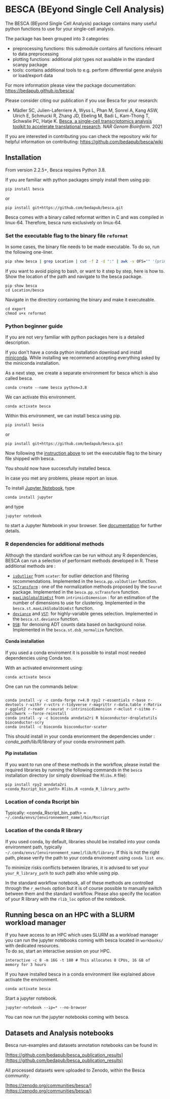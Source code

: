 # BESCA (BEyond Single Cell Analysis)

The BESCA (BEyond Single Cell Analysis) package contains many useful python functions to use for your single-cell analysis.

The package has been grouped into 3 categories:  

- preprocessing functions: this submodule contains all functions relevant to data preprocessing  
- plotting functions: additional plot types not available in the standard scanpy package  
- tools: contains additional tools to e.g. perform differential gene analysis or load/export data  

For more information please view the package documentation: https://bedapub.github.io/besca/

Please consider citing our publication if you use Besca for your research:

- Mädler SC, Julien-Laferriere A, Wyss L, Phan M, Sonrel A, Kang ASW, Ulrich E, Schmucki R, Zhang JD, Ebeling M, Badi L, Kam-Thong T, Schwalie PC, Hatje K. <a href="https://doi.org/10.1093/nargab/lqab102" target="_blank">Besca, a single-cell transcriptomics analysis toolkit to accelerate translational research</a>. <i>NAR Genom Bioinform</i>. 2021


If you are interested in contributing you can check the repository wiki for helpful information on contributing: https://github.com/bedapub/besca/wiki

## Installation

From version 2.2.5+, Besca requires Python 3.8.

If you are familiar with python packages simply install them using pip: 

```
pip install besca
```

or

```
pip install git+https://github.com/bedapub/besca.git
```

Besca comes with a binary called reformat written in C and was compiled in linux-64. Therefore, besca runs exclusively on linux-64.


### Set the executable flag to the binary file `reformat` <a name="binary"></a>

In some cases, the binary file needs to be made executable. To do so, run the following one-liner.

```bash
pip show besca | grep Location | cut -f 2 -d ":" | awk -v OFS="" '{print "chmod u+x" $0 "/besca/export/reformat"}' | bash
```

If you want to avoid piping to bash, or want to it step by step, here is how to. Show the location of the path and navigate to the besca package.  

```
pip show besca
cd Location/besca
```

Navigate in the directory containing the binary and make it executeable.  

```
cd export
chmod u+x reformat
```

### Python beginner guide

If you are not very familiar with python packages here is a detailed description.  

If you don't have a conda python installation download and install [miniconda](https://docs.conda.io/en/latest/miniconda.html). While installing we recommend accepting everything asked by the miniconda installation.  

As a next step, we create a separate environment for besca which is also called besca.  

```
conda create --name besca python=3.8
```  

We can activate this environment.  

```
conda activate besca
```

Within this environment, we can install besca using pip.  

```
pip install besca
```

or

```
pip install git+https://github.com/bedapub/besca.git
```

Now following the [instruction above](#binary) to set the executable flag to the binary file shipped with besca.

You should now have successfully installed besca.

In case you met any problems, please report an issue.

To install [Jupyter Notebook](https://jupyter.readthedocs.io/en/latest/install/notebook-classic.html), type

```
conda install jupyter
```

and type 

```
jupyter notebook
```

to start a Jupyter Notebook in your browser. See [documentation](https://jupyter.readthedocs.io/en/latest/running.html#running) for further details. 


### R dependencies for additional methods

Although the standard workflow can be run without any R dependencies, BESCA can run a selection of performant methods developed in R. These additional methods are :

- [`isOutlier`](https://www.rdocumentation.org/packages/scater/versions/1.0.4/topics/isOutlier) from `scater`: for outlier detection and filtering recommendations. Implemented in the `besca.pp.valOutlier` function.  
- [`SCTransform`](https://rdrr.io/github/satijalab/seurat/man/SCTransform.html) : one of the normalization methods proposed by the `Seurat` package. Implemented in the `besca.pp.scTransform` function. 
- [`maxLikGlobalDimEst`](https://cran.r-project.org/web/packages/intrinsicDimension/intrinsicDimension.pdf) from `intrinsicDimension` : for an estimation of the number of dimensions to use for clustering. Implemented in the `besca.st.maxLikGlobalDimEst` function. 
- [`deviance`](https://rdrr.io/bioc/scry/man/devianceFeatureSelection.html) and [`VST`](https://rdrr.io/github/satijalab/seurat/man/SCTransform.html): for highly-variable genes selection. Implemented in the `besca.st.deviance` function. 
- [`DSB`](https://github.com/niaid/dsb): for denoising ADT counts data based on background noise. Implemented in the `besca.st.dsb_normalize` function.  


#### Conda installation

If you used a conda enviroment it is possible to install most needed dependencies using Conda too. 

With an activated environment using:

```
conda activate besca
```


One can run the commands below:

```

conda install -y -c conda-forge r=4.0 rpy2 r-essentials r-base r-devtools r-withr r-vctrs r-tidyverse r-magrittr r-data.table r-Matrix r-ggplot2 r-readr r-seurat r-intrinsicdimension r-mclust r-sitmo r-patchwork --force-reinstall
conda install -y -c bioconda anndata2ri R bioconductor-dropletutils bioconductor-scry
conda install -c bioconda bioconductor-scater
```

This should install in your conda envrionment the dependencies under : *conda_path/lib/R/library* of your conda environment path.

#### Pip installation


If you want to run one of these methods in the workflow, please install the required libraries by running the following commands in the `besca` installation directory (or simply download the `Rlibs.R` file):

```
pip install rpy2 anndata2ri
<conda_Rscript_bin_path> Rlibs.R <conda_R_library_path>
 ```
### Location of conda Rscript bin
Typically: <conda_Rscript_bin_path> = `~/.conda/envs/[environnement_name]/bin/Rscript`

### Location of the conda R library 

If you used conda, by default, libraries should be installed into your conda environment path, typically `~/.conda/envs/[environnement_name]/lib/R/library`.
If this is not the right path, please verify the path to your conda enviroment using `conda list env`.


To minimize risks conflicts between libraries, it is advised to set your `your_R_library_path` to such path also while using pip.
 
In the standard workflow notebook, all of these methods are controlled through the `r_methods` option but it is of course possible to manually switch between them and the standard workflow. Please also specify the location of your R library with the `rlib_loc` option of the notebook.  

## Running besca on an HPC with a SLURM workload manager  

If you have access to an HPC which uses SLURM as a workload manager you can run the jupyter notebooks coming with besca located in `workbooks/` with dedicated resources.  
To do so, start an interactive session on your HPC.  

```
interactive -c 8 -m 16G -t 180 # This allocates 8 CPUs, 16 GB of memory for 3 hours
```

If you have installed besca in a conda environment like explained above activate the environment.  

```
conda activate besca
```

Start a jupyter notebook.  

```
jupyter-notebook --ip=* --no-browser
```

You can now run the jupyter notebooks coming with besca.



## Datasets and Analysis notebooks


Besca run-examples and datasets annotation notebooks can be found in:


[https://github.com/bedapub/besca_publication_results](https://github.com/bedapub/besca_publication_results)


All processed datasets were uploaded to Zenodo, within the Besca community:

[https://zenodo.org/communities/besca/](https://zenodo.org/communities/besca/)






